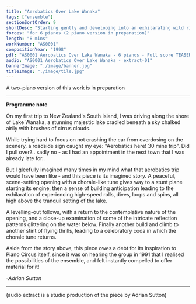 ```yaml
---
title: "Aerobatics Over Lake Wanaka"
tags: ["ensemble"]
sectionSortOrder: 9
shortDesc: "Starting gently and developing into an exhilarating wild ride in a stunt plane over New Zealand's beautiful Lake Wanaka"
forces: "for 6 pianos (2 piano version in preparation)"
length: "8 mins"
workNumber: "AS0001"
compositionYear: "1998"
pdf: "AS0001 Aerobatics Over Lake Wanaka - 6 pianos - Full score TEASER.pdf"
audio: "AS0001 Aerobatics Over Lake Wanaka - extract-01"
bannerImage: "./image/banner.jpg"
titleImage: "./image/tile.jpg"
---
```


A two-piano version of this work is in preparation

<hr class="h-px border-t-0 bg-transparent bg-gradient-to-r from-transparent via-white to-transparent opacity-60" />

<b>Programme note</b>

On my first trip to New Zealand's South Island, I was driving along the shore of Lake Wanaka, a stunning majestic lake cradled beneath a sky chalked airily with brushes of cirrus clouds.

While trying hard to focus on not crashing the car from overdosing on the scenery, a roadside sign caught my eye: "Aerobatics here! 30 mins trip". Did I pull over?.. sadly no - as I had an appointment in the next town that I was already late for..

But I gleefully imagined many times in my mind what that aerobatics trip would have been like - and this piece is its imagined story. A peaceful, scene-setting opening with a chorale-like tune gives way to a stunt plane starting its engine, then a sense of building anticipation leading to the exhilaration of experiencing high-speed rolls, dives, loops and spins, all high above the tranquil setting of the lake.

A levelling-out follows, with a return to the contemplative nature of the opening, and a close-up examination of some of the intricate reflection patterns glittering on the water below. Finally another build and climb to another stint of flying thrills, leading to a celebratory coda in which the chorale tune returns.

Aside from the story above, this piece owes a debt for its inspiration to Piano Circus itself, since it was on hearing the group in 1991 that I realised the possibilities of the ensemble, and felt instantly compelled to offer material for it!

<i>-Adrian Sutton</i>

<hr class="h-px border-t-0 bg-transparent bg-gradient-to-r from-transparent via-white to-transparent opacity-60" />

(audio extract is a studio production of the piece by Adrian Sutton)
